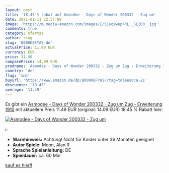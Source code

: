```yaml
---
layout: post
title: '18.45 % rabat auf Asmodee - Days of Wonder 200332 - Zug um'
date: 2021-01-11 22:57:08
image: 'https://m.media-amazon.com/images/I/51uq9wep+RL._SL200_.jpg'
comments: true
category: ofertas
author: ring
slug: 'B000K8FYAS-de'
actualPrice: 11.49 EUR
currency: EUR
price: 11.49
comparePrice: 14.09 EUR
prodname: 'Asmodee - Days of Wonder 200332 - Zug um Zug - Erweiterung 1910'
country: 'de'
flag: '🇩🇪'
buyurl: 'https://www.amazon.de/dp/B000K8FYAS/?tag=tolees0ca-21'
descuento: '18.45'
average: '11.49'
---
```


Es gibt ein [Asmodee - Days of Wonder 200332 - Zug um Zug - Erweiterung 1910](https://www.amazon.de/dp/B000K8FYAS/?tag=tolees0ca-21) mit aktuellem Preis 11.49 EUR (original: 14.09 EUR) 18.45 % Rabatt hier:

[![Asmodee - Days of Wonder 200332 - Zug um](https://m.media-amazon.com/images/I/51uq9wep+RL._SL200_.jpg)](https://www.amazon.de/dp/B000K8FYAS/?tag=tolees0ca-21)

ℹ️:

- <b>Warnhinweis:</b> Achtung! Nicht für Kinder unter 36 Monaten geeignet
- <b>Autor Spiele:</b> Moon, Alan R.
- <b>Sprache Spielanleitung:</b> DE
- <b>Spieldauer:</b> ca. 60 Min

[kauf es hier!!](https://www.amazon.de/dp/B000K8FYAS/?tag=tolees0ca-21)
